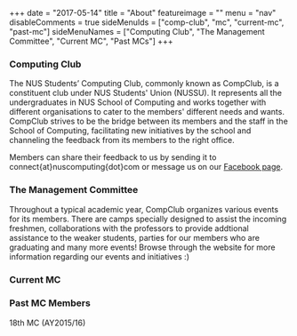 +++
date = "2017-05-14"
title = "About"
featureimage = ""
menu = "nav"
disableComments = true
sideMenuIds = ["comp-club", "mc", "current-mc", "past-mc"]
sideMenuNames = ["Computing Club", "The Management Committee", "Current MC", "Past MCs"]
+++

### <div id="comp-club" class="section scrollspy">Computing Club</div>

The NUS Students’ Computing Club, commonly known as CompClub, is a constituent club under NUS Students' Union (NUSSU). It represents all the undergraduates in NUS School of Computing and works together with different organisations to cater to the members' different needs and wants. CompClub strives to be the bridge between its members and the staff in the School of Computing, facilitating new initiatives by the school and channeling the feedback from its members to the right office.

Members can share their feedback to us by sending it to connect{at}nuscomputing{dot}com or message us on our [Facebook page](https://www.facebook.com/nuscomputing/).

### <div id="mc" class="section scrollspy">The Management Committee</div>

Throughout a typical academic year, CompClub organizes various events for its members. There are camps specially designed to assist the incoming freshmen, collaborations with the professors to provide addtional assistance to the weaker students, parties for our members who are graduating and many more events! Browse through the website for more information regarding our events and initiatives :)

### <div id="current-mc" class="section scrollspy">Current MC</div>



### <div id="past-mc" class="section scrollspy">Past MC Members</div>

18th MC (AY2015/16)
